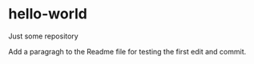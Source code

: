 # hello-world
Just some repository

Add a paragragh to the Readme file for testing 
the first edit and commit.
